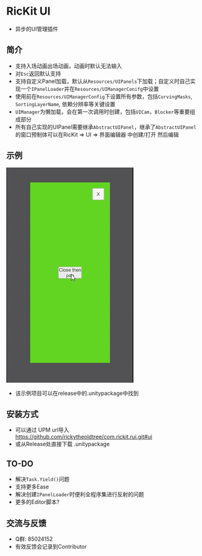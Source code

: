 # RicKit UI
- 异步的UI管理插件
## 简介
- 支持入场动画出场动画，动画时默认无法输入
- 对`Esc`返回默认支持
- 支持自定义Panel加载，默认从`Resources/UIPanels`下加载；自定义时自己实现一个`IPanelLoader`并在`Resources/UIManagerConifg`中设置
- 使用前在`Resources/UIManagerConfig`下设置所有参数，包括`CurvingMasks`, `SortingLayerName`, 依赖分辨率等关键设置
- `UIManager`为懒加载，会在第一次调用时创建，包括`UICam`，`Blocker`等重要组成部分
- 所有自己实现的UIPanel需要继承`AbstractUIPanel`，继承了`AbstractUIPanel`的窗口预制体可以在RicKit => UI => 界面编辑器 中创建/打开 然后编辑
## 示例
![gif](https://github.com/rickytheoldtree/com.rickit.rui/blob/main/Gif/0.gif)
- 该示例项目可以在release中的.unitypackage中找到
## 安装方式
- 可以通过 UPM url导入 https://github.com/rickytheoldtree/com.rickit.rui.git#ui
- 或从Release处直接下载 .unitypackage
## TO-DO
- 解决`Task.Yield()`问题
- 支持更多Ease
- 解决创建`IPanelLoader`时便利全程序集进行反射的问题
- 更多的Editor脚本?
## 交流与反馈
- Q群: 85024152
- 有效反馈会记录到Contributor
